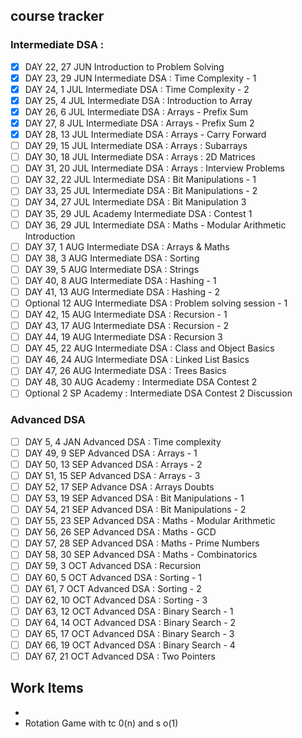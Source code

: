 ## course tracker 
### Intermediate DSA : 
- [x] DAY 22, 27 JUN Introduction to Problem Solving
- [x] DAY 23, 29 JUN Intermediate DSA : Time Complexity - 1
- [x] DAY 24, 1 JUL  Intermediate DSA : Time Complexity - 2
- [x] DAY 25, 4 JUL  Intermediate DSA : Introduction to Array
- [x] DAY 26, 6 JUL  Intermediate DSA : Arrays - Prefix Sum
- [x] DAY 27, 8 JUL  Intermediate DSA : Arrays - Prefix Sum 2
- [x] DAY 28, 13 JUL Intermediate DSA : Arrays - Carry Forward
- [ ] DAY 29, 15 JUL Intermediate DSA : Arrays : Subarrays
- [ ] DAY 30, 18 JUL Intermediate DSA : Arrays : 2D Matrices
- [ ] DAY 31, 20 JUL Intermediate DSA : Arrays : Interview Problems
- [ ] DAY 32, 22 JUL Intermediate DSA : Bit Manipulations - 1
- [ ] DAY 33, 25 JUL Intermediate DSA : Bit Manipulations - 2
- [ ] DAY 34, 27 JUL Intermediate DSA : Bit Manipulation 3
- [ ] DAY 35, 29 JUL Academy Intermediate DSA : Contest 1
- [ ] DAY 36, 29 JUL Intermediate DSA : Maths - Modular Arithmetic Introduction
- [ ] DAY 37, 1 AUG  Intermediate DSA : Arrays & Maths
- [ ] DAY 38, 3 AUG  Intermediate DSA : Sorting
- [ ] DAY 39, 5 AUG  Intermediate DSA : Strings
- [ ] DAY 40, 8 AUG  Intermediate DSA : Hashing - 1
- [ ] DAY 41, 13 AUG  Intermediate DSA : Hashing - 2
- [ ] Optional 12 AUG Intermediate DSA : Problem solving session - 1
- [ ] DAY 42, 15 AUG Intermediate DSA : Recursion - 1
- [ ] DAY 43, 17 AUG Intermediate DSA : Recursion - 2
- [ ] DAY 44, 19 AUG Intermediate DSA : Recursion 3
- [ ] DAY 45, 22 AUG Intermediate DSA : Class and Object Basics
- [ ] DAY 46, 24 AUG Intermediate DSA : Linked List Basics
- [ ] DAY 47, 26 AUG Intermediate DSA : Trees Basics
- [ ] DAY 48, 30 AUG Academy : Intermediate DSA Contest 2
- [ ] Optional 2 SP Academy : Intermediate DSA Contest 2 Discussion

### Advanced DSA
- [ ] DAY 5, 4 JAN Advanced DSA : Time complexity
- [ ] DAY 49, 9 SEP Advanced DSA : Arrays - 1
- [ ] DAY 50, 13 SEP Advanced DSA : Arrays - 2
- [ ] DAY 51, 15 SEP Advanced DSA : Arrays - 3
- [ ] DAY 52, 17 SEP Advance DSA : Arrays Doubts
- [ ] DAY 53, 19 SEP Advanced DSA : Bit Manipulations - 1
- [ ] DAY 54, 21 SEP Advanced DSA : Bit Manipulations - 2
- [ ] DAY 55, 23 SEP Advanced DSA : Maths - Modular Arithmetic
- [ ] DAY 56, 26 SEP Advanced DSA : Maths - GCD
- [ ] DAY 57, 28 SEP Advanced DSA : Maths - Prime Numbers
- [ ] DAY 58, 30 SEP Advanced DSA : Maths - Combinatorics
- [ ] DAY 59, 3 OCT Advanced DSA : Recursion
- [ ] DAY 60, 5 OCT Advanced DSA : Sorting - 1
- [ ] DAY 61, 7 OCT Advanced DSA : Sorting - 2
- [ ] DAY 62, 10 OCT Advanced DSA : Sorting - 3
- [ ] DAY 63, 12 OCT Advanced DSA : Binary Search - 1
- [ ] DAY 64, 14 OCT Advanced DSA : Binary Search - 2
- [ ] DAY 65, 17 OCT Advanced DSA : Binary Search - 3
- [ ] DAY 66, 19 OCT Advanced DSA : Binary Search - 4
- [ ] DAY 67, 21 OCT Advanced DSA : Two Pointers

## Work Items
- 
- Rotation Game with tc 0(n) and s o(1)